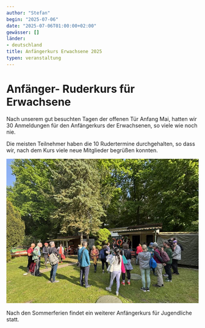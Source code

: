 ```yaml
---
author: "Stefan"
begin: "2025-07-06"
date: "2025-07-06T01:00:00+02:00"
gewässer: []
länder: 
- deutschland
title: Anfängerkurs Erwachsene 2025
typen: veranstaltung
---
```


# Anfänger- Ruderkurs für Erwachsene

Nach unserem gut besuchten Tagen der offenen Tür Anfang Mai, hatten wir 30 Anmeldungen für den Anfängerkurs der Erwachsenen, so viele wie noch nie.

Die meisten Teilnehmer haben die 10 Rudertermine durchgehalten, so dass wir, nach dem Kurs viele neue Mitglieder begrüßen konnten.

![Anfänger beim ersten Termin](images/Ruder_Anfaenger2025.jpg)


Nach den Sommerferien findet ein weiterer Anfängerkurs für Jugendliche statt.
